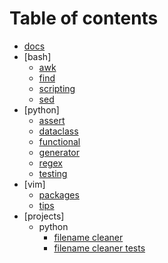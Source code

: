 # Table of contents

* [docs](README.md)
* [bash]
  * [awk](bash/awk.md)
  * [find](bash/find.md)
  * [scripting](bash/scripting.md)
  * [sed](bash/sed.md)
* [python]
  * [assert](python/assert.md)
  * [dataclass](python/dataclass.md)
  * [functional](python/functional.md)
  * [generator](python/generator.md)
  * [regex](python/regex.md)
  * [testing](python/testing.md)
* [vim]
  * [packages](vim/packages.md)
  * [tips](vim/tips.md)
* [projects]
  * python
	* [filename cleaner](projects/python/renamer/recursively_rename.py)
	* [filename cleaner tests](projects/python/renamer/tests/test_recursively_rename.py)
